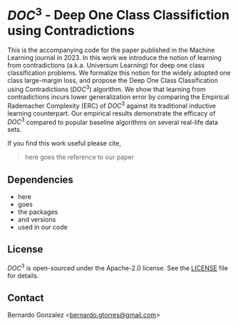 # $DOC^3$ - Deep One Class Classifiction using Contradictions
This is the accompanying code for the paper published in the Machine Learning journal in 2023. In this work we introduce the notion of learning from contradictions (a.k.a. Universum Learning) for deep one class classification problems. We formalize this notion for the widely adopted one class large-margin loss, and propose the Deep One Class Classification using Contradictions ($DOC^3$) algorithm. We show that learning from contradictions incurs lower generalization error by comparing the Empirical Rademacher Complexity (ERC) of $DOC^3$ against its traditional inductive learning counterpart. Our empirical results demonstrate the efficacy of $DOC^3$ compared to popular baseline algorithms on several real-life data sets.

If you find this work useful please cite,

> here goes the reference to our paper

## Dependencies
- here
- goes
- the packages
- and versions
- used in our code

## License
$DOC^3$ is open-sourced under the Apache-2.0 license. See the [LICENSE](https://github.com/sauptikdhar/DOC3) file for details.

## Contact
Bernardo Gonzalez <[bernardo.gtorres@gmail.com](mailto:bernardo.gtorres@gmail.com)>
